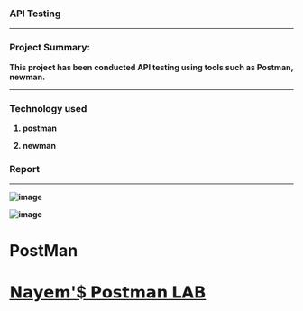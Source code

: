 <p align="justify">
  
<h3 align="left"><b> API Testing  </h3><hr> 
<div><p>
  

<h3 align="left"><b> Project Summary: </h3> This project has been conducted API testing using tools such as Postman, newman.


<hr> 
<div><p>
  

<h3 align="left"><b> Technology used </h3>
  
  1. postman
  
  2. newman

<h3 align="left"><b> Report </h3>
<hr> 
<div><p>

![image](https://github.com/user-attachments/assets/5224b3ee-b03b-49bb-92c5-afc2342da2bc)

  
![image](https://github.com/user-attachments/assets/a198b10c-6bb4-4962-8b83-0e4a8cbba3b2)


# PostMan
<a href="https://www.postman.com/nayem94/" target="_blank"> <h1 align="left"> <b> 𝗡𝗮𝘆𝗲𝗺'$ 𝗣𝗼𝘀𝘁𝗺𝗮𝗻 𝗟𝗔𝗕 </h1> </a> 
